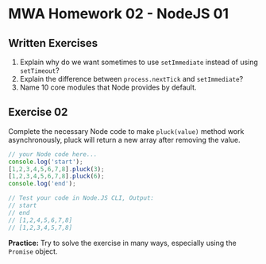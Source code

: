 # MWA Homework 02 - NodeJS 01
## Written Exercises
1. Explain why do we want sometimes to use `setImmediate` instead of using `setTimeout`? 
2. Explain the difference between `process.nextTick` and `setImmediate`?
3. Name 10 core modules that Node provides by default.

## Exercise 02
Complete the necessary Node code to make `pluck(value)` method work asynchronously, pluck will return a new array after removing the value.  
```javascript
// your Node code here...
console.log('start');
[1,2,3,4,5,6,7,8].pluck(3);
[1,2,3,4,5,6,7,8].pluck(6);
console.log('end');

// Test your code in Node.JS CLI, Output:
// start
// end
// [1,2,4,5,6,7,8]
// [1,2,3,4,5,7,8]
```
**Practice:** Try to solve the exercise in many ways, especially using the `Promise` object.
